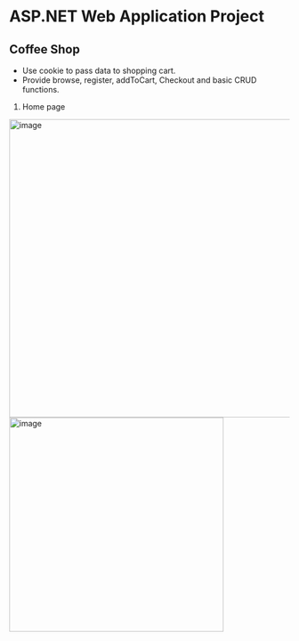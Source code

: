 # ASP.NET Web Application Project
## Coffee Shop
* Use cookie to pass data to shopping cart.
* Provide browse, register, addToCart, Checkout and basic CRUD functions.
1. Home page
<p  align=”center”>

<img width="536" alt="image" src="https://user-images.githubusercontent.com/56536325/182374979-5bb045ed-5443-4b22-b15d-7273b493feda.png">
  <img width="385" alt="image" src="https://user-images.githubusercontent.com/56536325/182376447-8e354b4a-2587-4045-871f-81e73210eb38.png">

</p>
